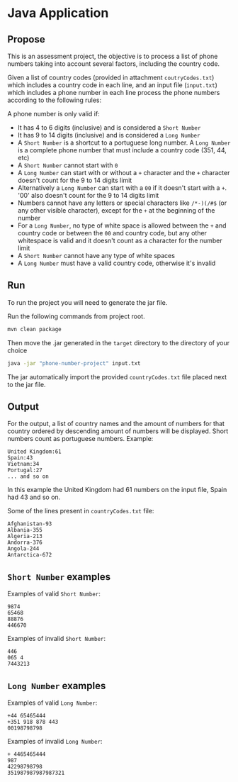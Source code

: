 # Java Application

## Propose

This is an assessment project, the objective is to process a list of phone numbers taking into account several factors, including the country code.

Given a list of country codes (provided in attachment `coutryCodes.txt`) which includes a country code in each line, and an input file (`input.txt`) which includes a phone number in each line process the phone numbers according to the following rules:

A phone number is only valid if:

- It has 4 to 6 digits (inclusive) and is considered a `Short Number`
- It has 9 to 14 digits (inclusive) and is considered a `Long Number`
- A `Short Number` is a shortcut to a portuguese long number. A `Long Number` is a complete phone number that must include a country code (351, 44, etc)
- A `Short Number` cannot start with `0`
- A `Long Number` can start with or without a `+` character and the `+` character doesn't count for the 9 to 14 digits limit
- Alternatively a `Long Number` can start with a `00` if it doesn't start with a `+`. '00' also doesn't count for the 9 to 14 digits limit
- Numbers cannot have any letters or special characters like `/*-)(/#$` (or any other visible character), except for the `+` at the beginning of the number
- For a `Long Number`, no type of white space is allowed between the `+` and country code or between the `00` and country code, but any other whitespace is valid and it doesn't count as a character for the number limit
- A `Short Number` cannot have any type of white spaces
- A `Long Number` must have a valid country code, otherwise it's invalid

## Run

To run the project you will need to generate the jar file.

Run the following commands from project root. 
```bash
mvn clean package
```
Then move the .jar generated in the `target` directory to the directory of your choice
```bash
java -jar "phone-number-project" input.txt
```

The jar automatically import the provided `countryCodes.txt` file placed next to the jar file.

## Output

For the output, a list of country names and the amount of numbers for that country ordered by descending amount of numbers will be displayed. Short numbers count as portuguese numbers. Example:

```text
United Kingdom:61
Spain:43
Vietnam:34
Portugal:27
... and so on
```

In this example the United Kingdom had 61 numbers on the input file, Spain had 43 and so on.

Some of the lines present in `countryCodes.txt` file:

```text
Afghanistan-93
Albania-355
Algeria-213
Andorra-376
Angola-244
Antarctica-672
```

## `Short Number` examples

Examples of valid `Short Number`:

```text
9874
65468
88876
446670
```

Examples of invalid `Short Number`:

```text
446
065 4
7443213
```

## `Long Number` examples

Examples of valid `Long Number`:

```text
+44 65465444
+351 918 878 443
00198798798
```

Examples of invalid `Long Number`:

```text
+ 4465465444
987
42298798798
351987987987987321
```
